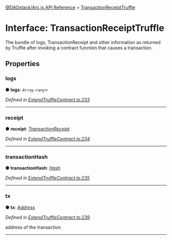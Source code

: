 [@DAOstack/Arc.js API Reference](../README.md) > [TransactionReceiptTruffle](../interfaces/transactionreceipttruffle.md)



# Interface: TransactionReceiptTruffle


The bundle of logs, TransactionReceipt and other information as returned by Truffle after invoking a contract function that causes a transaction.


## Properties
<a id="logs"></a>

###  logs

**●  logs**:  *`Array`.<`any`>* 

*Defined in [ExtendTruffleContract.ts:233](https://github.com/daostack/arc.js/blob/6909d59/lib/ExtendTruffleContract.ts#L233)*





___

<a id="receipt"></a>

###  receipt

**●  receipt**:  *[TransactionReceipt](transactionreceipt.md)* 

*Defined in [ExtendTruffleContract.ts:234](https://github.com/daostack/arc.js/blob/6909d59/lib/ExtendTruffleContract.ts#L234)*





___

<a id="transactionhash"></a>

###  transactionHash

**●  transactionHash**:  *[Hash](../#hash)* 

*Defined in [ExtendTruffleContract.ts:235](https://github.com/daostack/arc.js/blob/6909d59/lib/ExtendTruffleContract.ts#L235)*





___

<a id="tx"></a>

###  tx

**●  tx**:  *[Address](../#address)* 

*Defined in [ExtendTruffleContract.ts:239](https://github.com/daostack/arc.js/blob/6909d59/lib/ExtendTruffleContract.ts#L239)*



address of the transaction




___


